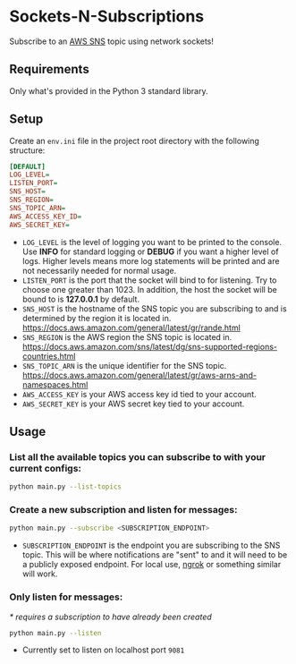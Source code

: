 # Sockets-N-Subscriptions

Subscribe to an [AWS SNS](https://aws.amazon.com/sns/) topic using network sockets!

## Requirements

Only what's provided in the Python 3 standard library.

## Setup

Create an `env.ini` file in the project root directory with the following structure:

  ```ini
  [DEFAULT]
  LOG_LEVEL=
  LISTEN_PORT=
  SNS_HOST=
  SNS_REGION=
  SNS_TOPIC_ARN=
  AWS_ACCESS_KEY_ID=
  AWS_SECRET_KEY=
  ```

- `LOG_LEVEL` is the level of logging you want to be printed to the console. Use **INFO** for standard logging or **DEBUG** if you want a higher level of logs. Higher levels means more log statements will be printed and are not necessarily needed for normal usage.
- `LISTEN_PORT` is the port that the socket will bind to for listening. Try to choose one greater than 1023. In addition, the host the socket will be bound to is **127.0.0.1** by default.
- `SNS_HOST` is the hostname of the SNS topic you are subscribing to and is determined by the region it is located in. https://docs.aws.amazon.com/general/latest/gr/rande.html
- `SNS_REGION` is the AWS region the SNS topic is located in. https://docs.aws.amazon.com/sns/latest/dg/sns-supported-regions-countries.html
- `SNS_TOPIC_ARN` is the unique identifier for the SNS topic. https://docs.aws.amazon.com/general/latest/gr/aws-arns-and-namespaces.html
- `AWS_ACCESS_KEY` is your AWS access key id tied to your account.
- `AWS_SECRET_KEY` is your AWS secret key tied to your account.

## Usage

### List all the available topics you can subscribe to with your current configs:
```bash
python main.py --list-topics
```

### Create a new subscription and listen for messages:
```bash
python main.py --subscribe <SUBSCRIPTION_ENDPOINT>
```
- `SUBSCRIPTION_ENDPOINT` is the endpoint you are subscribing to the SNS topic. This will be where notifications are "sent" to and it will need to be a publicly exposed endpoint. For local use, [ngrok](https://ngrok.com/) or something similar will work.

### Only listen for messages:
_* requires a subscription to have already been created_
```bash
python main.py --listen
```
- Currently set to listen on localhost port `9081`
